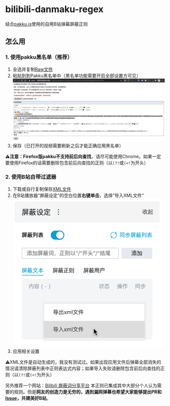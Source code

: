 # bilibili-danmaku-regex
结合[pakku.js](https://github.com/xmcp/pakku.js)使用的自用B站弹幕屏蔽正则

## 怎么用
### 1. 使用pakku黑名单（推荐）

1. 全选并复制[Raw文件](https://raw.githubusercontent.com/Mark9804/bilibili-danmaku-regex/master/B%E7%AB%99%E5%BC%B9%E5%B9%95%E5%B1%8F%E8%94%BD%E6%AD%A3%E5%88%99.txt)
2. 粘贴到到Pakku黑名单中（黑名单功能需要开启全部设置方可见）![示例](https://github.com/Mark9804/bilibili-danmaku-regex/raw/master/images/pakku-blacklist.png)
3. 保存（已打开的视频需要刷新之后才能正确应用黑名单）

⚠️**注意：Firefox版pakku不支持前后向查找**，请尽可能使用Chrome。如果一定要使用Firefox的话需要删除包含前后向查找的正则（以`(?!`或`(<!`为开头）

### 2. 使用B站自带过滤器

1. 下载或自行复制保存[XML文件](https://raw.githubusercontent.com/Mark9804/bilibili-danmaku-regex/master/B%E7%AB%99%E5%BC%B9%E5%B9%95%E5%B1%8F%E8%94%BD%E6%AD%A3%E5%88%99.xml)
2. 在B站播放器“屏蔽设定”的空白位置**右键单击**，选择“导入XML文件”![示例](https://github.com/Mark9804/bilibili-danmaku-regex/raw/master/images/bilibili-blacklist.png)
3. 应用相关设置

⚠️XML文件是自动生成的，我没有测试过。如果出现应用文件后弹幕全部消失的情况请清除屏蔽列表中正则表达式内容；如果导入失败请删除包含前后向查找的正则（以`(?!`或`(<!`为开头）

另外推荐一个网站：[Bilibili 屏蔽词分享平台](https://harrynull.tech/bilibili/#sharelist) 本正则已集成其中大部分个人认为需要的规则。但是**网友的创造力是无穷的，遇到漏网弹幕也希望大家能够提出PR和[Issue](https://github.com/Mark9804/bilibili-danmaku-regex/issues)，共建美好B站**。
